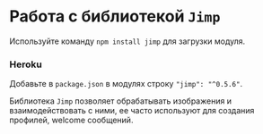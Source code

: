# Работа с библиотекой `Jimp`

Используйте команду `npm install jimp` для загрузки модуля.
### Heroku
Добавьте в `package.json` в модулях строку `"jimp": "^0.5.6"`.

Библиотека `Jimp` позволяет обрабатывать изображения и взаимодействовать с ними, ее часто используют для создания профилей, welcome сообщений.
